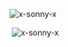<p align="left"> <img src="https://komarev.com/ghpvc/?username=x-sonny-x" alt="x-sonny-x" /> </p>

&nbsp;<img align="center" src="https://github-readme-stats.vercel.app/api?username=x-sonny-x&show_icons=true" alt="x-sonny-x" /></p>
